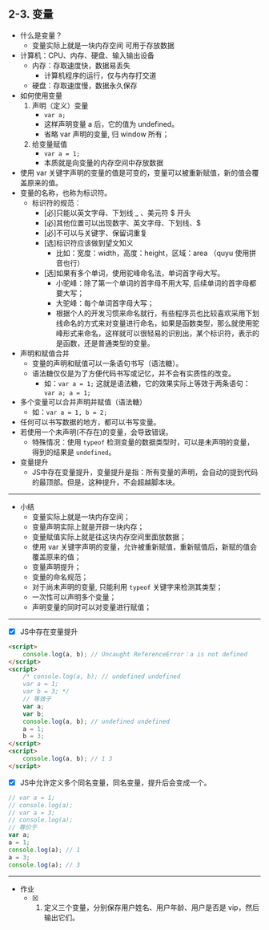 ## 2-3. 变量

- 什么是变量？
  - 变量实际上就是一块内存空间 可用于存放数据
- 计算机：CPU、内存、硬盘、输入输出设备
  - 内存：存取速度快，数据易丢失
    - 计算机程序的运行，仅与内存打交道
  - 硬盘：存取速度慢，数据永久保存
- 如何使用变量
  1. 声明（定义）变量
     - `var a;`
     - 这样声明变量 a 后，它的值为 undefined。
     - 省略 var 声明的变量, 归 window 所有；
  2. 给变量赋值
     - `var a = 1;`
     - 本质就是向变量的内存空间中存放数据
- 使用 var 关键字声明的变量的值是可变的，变量可以被重新赋值，新的值会覆盖原来的值。
- 变量的名称，也称为标识符。
  - 标识符的规范：
    - [必]只能以英文字母、下划线 _ 、美元符 $ 开头
    - [必]其他位置可以出现数字、英文字母、下划线、$
    - [必]不可以与关键字、保留词重复
    - [选]标识符应该做到望文知义
      - 比如：宽度：width，高度：height，区域：area （quyu 使用拼音也行）
    - [选]如果有多个单词，使用驼峰命名法，单词首字母大写。
      - 小驼峰：除了第一个单词的首字母不用大写, 后续单词的首字母都要大写；
      - 大驼峰：每个单词首字母大写；
      - 根据个人的开发习惯来命名就行，有些程序员也比较喜欢采用下划线命名的方式来对变量进行命名，如果是函数类型，那么就使用驼峰形式来命名，这样就可以很轻易的识别出，某个标识符，表示的是函数，还是普通类型的变量。
- 声明和赋值合并
  - 变量的声明和赋值可以一条语句书写（语法糖）。
  - 语法糖仅仅是为了方便代码书写或记忆，并不会有实质性的改变。
    - 如：`var a = 1;` 这就是语法糖，它的效果实际上等效于两条语句：`var a; a = 1;`
- 多个变量可以合并声明并赋值（语法糖）
  - 如：`var a = 1, b = 2;`
- 任何可以书写数据的地方，都可以书写变量。
- 若使用一个未声明(不存在)的变量，会导致错误。
  - 特殊情况：使用 `typeof` 检测变量的数据类型时，可以是未声明的变量，得到的结果是 `undefined`。
- 变量提升
  - JS中存在变量提升，变量提升是指：所有变量的声明，会自动的提到代码的最顶部。但是，这种提升，不会超越脚本块。



---

- 小结
  - 变量实际上就是一块内存空间；
  - 变量声明实际上就是开辟一块内存；
  - 变量赋值实际上就是往这块内存空间里面放数据；
  - 使用 var 关键字声明的变量，允许被重新赋值，重新赋值后，新赋的值会覆盖原来的值；
  - 变量声明提升；
  - 变量的命名规范；
  - 对于尚未声明的变量, 只能利用 `typeof` 关键字来检测其类型；
  - 一次性可以声明多个变量；
  - 声明变量的同时可以对变量进行赋值；

---

- [x] JS中存在变量提升

```html
<script>
    console.log(a, b); // Uncaught ReferenceError：a is not defined
</script>
<script>
    /* console.log(a, b); // undefined undefined
    var a = 1;
    var b = 3; */
    // 等效于
    var a;
    var b;
    console.log(a, b); // undefined undefined
    a = 1;
    b = 3;
</script>
<script>
    console.log(a, b); // 1 3
</script>
```

- [x] JS中允许定义多个同名变量，同名变量，提升后会变成一个。

```js
// var a = 1;
// console.log(a);
// var a = 3;
// console.log(a);
// 等价于
var a;
a = 1;
console.log(a); // 1
a = 3;
console.log(a); // 3
```

---

- 作业
  - [x] 1. 定义三个变量，分别保存用户姓名、用户年龄、用户是否是 vip，然后输出它们。
